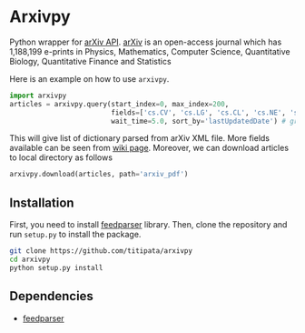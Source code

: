 # Arxivpy

Python wrapper for [arXiv API](http://arxiv.org/help/api/index).
[arXiv](http://arxiv.org/) is an open-access journal which has 1,188,199 e-prints in
Physics, Mathematics, Computer Science, Quantitative Biology,
Quantitative Finance and Statistics

Here is an example on how to use `arxivpy`.

```python
import arxivpy
articles = arxivpy.query(start_index=0, max_index=200,
                         fields=['cs.CV', 'cs.LG', 'cs.CL', 'cs.NE', 'stat.ML'],
                         wait_time=5.0, sort_by='lastUpdatedDate') # grab 200 articles
```

This will give list of dictionary parsed from arXiv XML file.
More fields available can be seen from [wiki page](https://github.com/titipata/arxivpy/wiki).
Moreover, we can download articles to local directory as follows

```python
arxivpy.download(articles, path='arxiv_pdf')
```

## Installation

First, you need to install [feedparser](https://github.com/kurtmckee/feedparser) library.
Then, clone the repository and run `setup.py` to install the package.

```bash
git clone https://github.com/titipata/arxivpy
cd arxivpy
python setup.py install
```

## Dependencies

- [feedparser](https://github.com/kurtmckee/feedparser)
